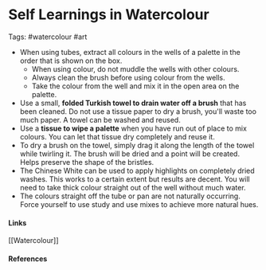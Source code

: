 # Self Learnings in Watercolour
Tags: #watercolour #art 
- When using tubes, extract all colours in the wells of a palette in the order that is shown on the box.
	- When using colour, do not muddle the wells with other colours. 
	- Always clean the brush before using colour from the wells. 
	- Take the colour from the well and mix it in the open area on the palette.
- Use a small, **folded Turkish towel to drain water off a brush** that has been cleaned. Do not use a tissue paper to dry a brush, you'll waste too much paper. A towel can be washed and reused.
- Use a **tissue to wipe a palette** when you have run out of place to mix colours. You can let that tissue dry completely and reuse it.
- To dry a brush on the towel, simply drag it along the length of the towel while twirling it. The brush will be dried and a point will be created. Helps preserve the shape of the bristles.
- The Chinese White can be used to apply highlights on completely dried washes. This works to a certain extent but results are decent. You will need to take thick colour straight out of the well without much water.
- The colours straight off the tube or pan are not naturally occurring. Force yourself to use study and use mixes to achieve more natural hues. 


#### Links
[[Watercolour]]
#### References